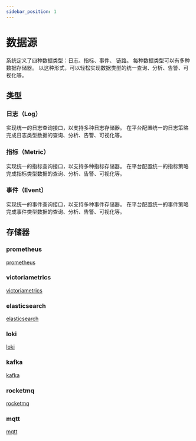 ```yaml
---
sidebar_position: 1
---
```


# 数据源

系统定义了四种数据类型：日志、指标、事件、 链路。 每种数据类型可以有多种数据存储器。 以这种形式，可以轻松实现数据类型的统一查询、分析、告警、可视化等。

## 类型

### 日志（Log）

实现统一的日志查询接口，以支持多种日志存储器。 在平台配置统一的日志策略完成日志类型数据的查询、分析、告警、可视化等。

### 指标（Metric）

实现统一的指标查询接口，以支持多种指标存储器。 在平台配置统一的指标策略完成指标类型数据的查询、分析、告警、可视化等。

### 事件（Event）

实现统一的事件查询接口，以支持多种事件存储器。 在平台配置统一的事件策略完成事件类型数据的查询、分析、告警、可视化等。

## 存储器

### prometheus

[prometheus](https://prometheus.io/)

### victoriametrics

[victoriametrics](https://victoriametrics.com/)

### elasticsearch

[elasticsearch](https://www.elastic.co/cn/products/elasticsearch)

### loki

[loki](https://grafana.com/oss/loki/)

### kafka

[kafka](https://kafka.apache.org/)

### rocketmq

[rocketmq](https://rocketmq.apache.org/)

### mqtt

[mqtt](https://mqtt.org/)

